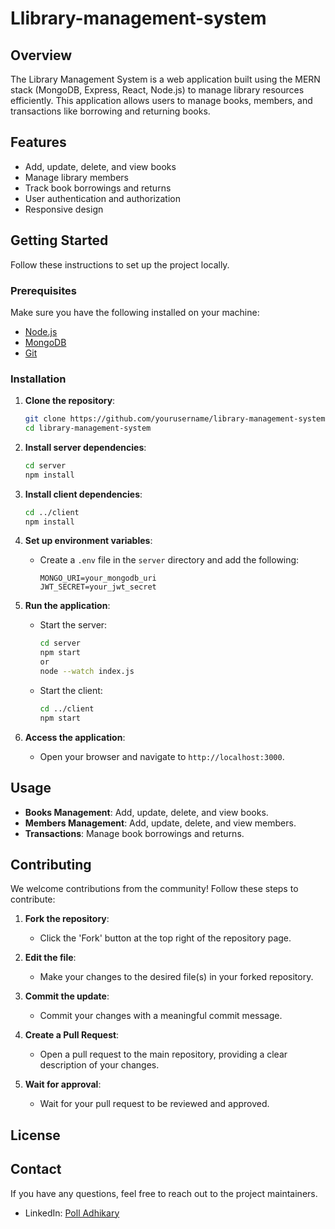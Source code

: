# Llibrary-management-system
## Overview

The Library Management System is a web application built using the MERN stack (MongoDB, Express, React, Node.js) to manage library resources efficiently. This application allows users to manage books, members, and transactions like borrowing and returning books.

## Features

- Add, update, delete, and view books
- Manage library members
- Track book borrowings and returns
- User authentication and authorization
- Responsive design

## Getting Started

Follow these instructions to set up the project locally.

### Prerequisites

Make sure you have the following installed on your machine:

- [Node.js](https://nodejs.org/)
- [MongoDB](https://www.mongodb.com/)
- [Git](https://git-scm.com/)

### Installation

1. **Clone the repository**:
    ```bash
    git clone https://github.com/yourusername/library-management-system.git
    cd library-management-system
    ```

2. **Install server dependencies**:
    ```bash
    cd server
    npm install
    ```

3. **Install client dependencies**:
    ```bash
    cd ../client
    npm install
    ```

4. **Set up environment variables**:
    - Create a `.env` file in the `server` directory and add the following:
        ```
        MONGO_URI=your_mongodb_uri
        JWT_SECRET=your_jwt_secret
        ```

5. **Run the application**:

    - Start the server:
        ```bash
        cd server
        npm start
        or
        node --watch index.js
        ```

    - Start the client:
        ```bash
        cd ../client
        npm start
        ```

6. **Access the application**:
    - Open your browser and navigate to `http://localhost:3000`.

## Usage

- **Books Management**: Add, update, delete, and view books.
- **Members Management**: Add, update, delete, and view members.
- **Transactions**: Manage book borrowings and returns.

## Contributing

We welcome contributions from the community! Follow these steps to contribute:

1. **Fork the repository**:
   - Click the 'Fork' button at the top right of the repository page.

2. **Edit the file**:
   - Make your changes to the desired file(s) in your forked repository.

3. **Commit the update**:
   - Commit your changes with a meaningful commit message.

4. **Create a Pull Request**:
   - Open a pull request to the main repository, providing a clear description of your changes.

5. **Wait for approval**:
   - Wait for your pull request to be reviewed and approved.

## License



## Contact

If you have any questions, feel free to reach out to the project maintainers.

- LinkedIn: [Poll Adhikary](https://www.linkedin.com/in/polladhikary)
